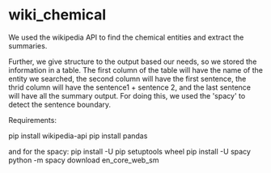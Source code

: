 # wiki_chemical
We used the wikipedia API to find the chemical entities and extract the summaries. 

Further, we give structure to the output based our needs, so we stored the information in a table. The first column of the table will have the name of the entity we searched, the second column will have the first sentence, the thrid column will have the sentence1 + sentence 2, and the last sentence will have all the summary output. For doing this, we used the 'spacy' to detect the sentence boundary.


Requirements:

pip install wikipedia-api
pip install pandas

and for the spacy:
pip install -U pip setuptools wheel
pip install -U spacy
python -m spacy download en_core_web_sm

